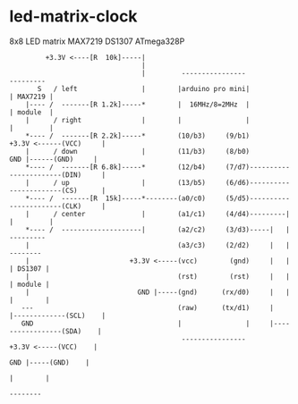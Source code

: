 # led-matrix-clock
  8x8 LED matrix MAX7219 DS1307 ATmega328P


             +3.3V <----[R  10k]-----|
                                     |
                                     |         ----------------                         --------- 
           S   / left                |        |arduino pro mini|                       | MAX7219 |
        |---- /  -------[R 1.2k]-----*        |  16MHz/8=2MHz  |                       | module  |
        |      / right               |        |                |                       |         |
        *---- /  -------[R 2.2k]-----*        (10/b3)     (9/b1)          +3.3V <------(VCC)     |
        |      / down                |        (11/b3)     (8/b0)            GND |------(GND)     |
        *---- /  -------[R 6.8k]-----*        (12/b4)     (7/d7)-----------------------(DIN)     |
        |      / up                  |        (13/b5)     (6/d6)-----------------------(CS)      |
        *---- /  -------[R  15k]-----*--------(a0/c0)     (5/d5)-----------------------(CLK)     |
        |      / center              |        (a1/c1)     (4/d4)---------|             |         |
        *---- /  --------------------|        (a2/c2)     (3/d3)-----|   |              --------- 
        |                                     (a3/c3)     (2/d2)     |   |              --------  
        |                         +3.3V <-----(vcc)        (gnd)     |   |             | DS1307 | 
        |                                     (rst)        (rst)     |   |             | module | 
        |                           GND |-----(gnd)      (rx/d0)     |   |             |        | 
       ---                                    (raw)      (tx/d1)     |   |-------------(SCL)    | 
       GND                                    |                |     |-----------------(SDA)    | 
                                               ----------------            +3.3V <-----(VCC)    | 
                                                                             GND |-----(GND)    | 
                                                                                       |        | 
                                                                                        --------  


               
